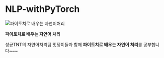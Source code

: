 
# NLP-withPyTorch


![파이토치로 배우는 자연어처리](http://image.yes24.com/goods/101874047/XL)

**파이토치로 배우는 자연어 처리**

성균TNT의 자연어처리팀 멋쟁이들과 함께 **파이토치로 배우는 자연어 처리**를 공부합니다~~~
